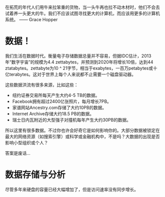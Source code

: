 在拓荒的年代人们用牛来拉笨重的货物，当一头牛再也拉不动木材时，他们不会去试着养一头更大的牛。我们不应该试图寻找更大的计算机，而应该用更多的计算机系统。               —— Grace Hopper


# 数据！

我们生活在数据时代。衡量电子存储数据总量并不容易，但据IDC估计，2013年“数字宇宙”的规模为4.4 zettabytes，并预测到2020年将增长10倍，达到44 ztatabytes。zettabyte为10 ^ 21字节，相当于exabytes，一百万petabytes或十亿terabytes。这对于世界上每个人来说都不止需要一个磁盘驱动器。

这些数据洪流有很多来源，比如这些：
- 纽约证券交易所每天产生大约4-5 TB的数据。
- Facebook拥有超过2400亿张照片，每月增长7PB。
- 家谱网站Ancestry.com存储了大约10PB的数据。
- Internet Archive存储大约18.5 PB的数据。
- 瑞士日内瓦附近的大型强子对撞机每年产生大约30PB的数据。

所以这里有很多数据。不过你也许会好奇它是如何影响你的。大部分数据被锁定在最大的网络资源（如搜索引擎）或科学或金融机构中，不是吗？大数据的出现是否影响小型组织或个人？

答案是废话...


# 数据存储与分析

尽管多年来硬盘的容量已经大幅增加了，但是访问速率没有同步增长。
